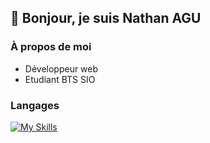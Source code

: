 ## 👋 Bonjour, je suis Nathan AGU

### À propos de moi
- Développeur web
- Etudiant BTS SIO

### Langages
[![My Skills](https://skillicons.dev/icons?i=php,js,c#)](https://skillicons.dev)
